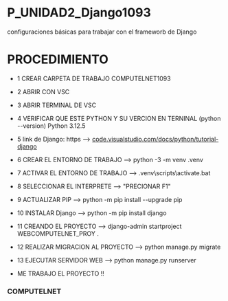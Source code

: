 # P_UNIDAD2_Django1093
configuraciones básicas para trabajar con el frameworb de Django


# PROCEDIMIENTO
- 1 CREAR CARPETA DE TRABAJO   COMPUTELNET1093
- 2 ABRIR CON VSC
- 3 ABRIR TERMINAL DE VSC
- 4 VERIFICAR QUE ESTE PYTHON Y SU VERCION EN TERNINAL  (python --version) Python 3.12.5
- 5 link de Django: https --> [code.visualstudio.com/docs/python/tutorial-django](https://code.visualstudio.com/docs/python/tutorial-django)
- 6 CREAR EL ENTORNO DE TRABAJO -->  python -3 -m venv .venv
- 7 ACTIVAR EL ENTORNO DE TRABAJO --> .venv\scripts\activate.bat
- 8 SELECCIONAR EL INTERPRETE --> "PRECIONAR F1"
- 9 ACTUALIZAR PIP --> python -m pip install --upgrade pip
- 10 INSTALAR Django --> python -m pip install django
- 11 CREANDO EL PROYECTO --> django-admin startproject WEBCOMPUTELNET_PROY .
- 12 REALIZAR MIGRACION AL PROYECTO --> python manage.py migrate
- 13 EJECUTAR SERVIDOR WEB --> python manage.py runserver

- ME TRABAJO EL PROYECTO !!


### COMPUTELNET
